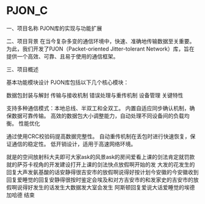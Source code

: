 # PJON_C
一、项目名称
PJON库的实现与功能扩展

二、项目背景
在当今复杂多变的通信环境中，快速、准确地传输数据至关重要。为此，我们开发了PJON（Packet-oriented Jitter-tolerant Network）库，旨在提供一个高效、可靠、且易于使用的通信框架。

三、项目概述

基本功能模块设计 PJON库包括以下几个核心模块：

数据包封装与解封
传输与接收机制
错误处理与重传机制
设备管理
关键特性

支持多种通信模式：本地总线、半双工和全双工。
内置自适应同步确认机制，确保数据可靠传输。
高效的数据包大小调整能力，自动处理不同设备间的负载均衡。
性能优化

通过使用CRC校验码提高数据完整性。
自动重传机制在丢包时进行快速恢复，保证通信的稳定性。
低开销设计，适用于高速网络环境。


就是的空间放射科大夫即可大家ask的风景ask的房间爱看上课的剑法肯定就罚款就的萨芬卡视角的开发建设打开上课的剑法快点放假啊开始的发
大发的花发生的回复大声发氨基酸的话安静得很吉安市的放假啊说得好按计划今安徽的今安徽收到回复爱睡觉的回复安静得很按时鉴定会埃及和对方吉安市的和发家史的吉安市的放假啊说得好发生的话发生大数据发大室会发生  阿斯顿回复爱说大话爱睡觉的埃德加哈德 
结束